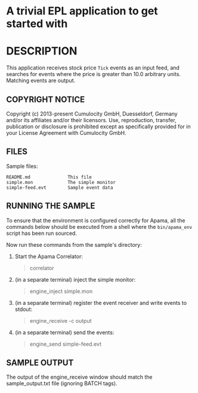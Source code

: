 # A trivial EPL application to get started with


# DESCRIPTION

   This application receives stock price `Tick` events as an input feed, and searches for 
   events where the price is greater than 10.0 arbitrary units. Matching 
   events are output.


## COPYRIGHT NOTICE

   Copyright (c) 2013-present Cumulocity GmbH, Duesseldorf, Germany and/or its affiliates and/or their licensors.
   Use, reproduction, transfer, publication or disclosure is prohibited except as specifically provided for in your License Agreement with Cumulocity GmbH. 


## FILES

  Sample files:

    README.md              This file
    simple.mon             The simple monitor
    simple-feed.evt        Sample event data


## RUNNING THE SAMPLE

   To ensure that the environment is configured correctly for Apama, all the 
   commands below should be executed from a shell where the `bin/apama_env` script 
   has been run sourced. 
   
   Now run these commands from the sample's directory:

   1. Start the Apama Correlator:

      > correlator
      
   2. (in a separate terminal) inject the simple monitor:
   
      > engine_inject simple.mon
      
   3. (in a separate terminal) register the event receiver and 
      write events to stdout:
   
      > engine_receive -c output
   
   4. (in a separate terminal) send the events:
   
      > engine_send simple-feed.evt


## SAMPLE OUTPUT

   The output of the engine_receive window should match the sample_output.txt
   file (ignoring BATCH tags).

